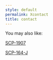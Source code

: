 ```yaml
---
style: default
permalink: Xcontact
title: contact
---
```

You may also like:

[SCP-1907](http://scp-wiki.net/scp-1907)

[SCP-164-J](http://scp-wiki.net/scp-164-j)
